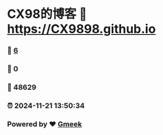 # CX98的博客 :link: https://CX9898.github.io 
### :page_facing_up: [6](https://CX9898.github.io/tag.html) 
### :speech_balloon: 0 
### :hibiscus: 48629 
### :alarm_clock: 2024-11-21 13:50:34 
### Powered by :heart: [Gmeek](https://github.com/Meekdai/Gmeek)
